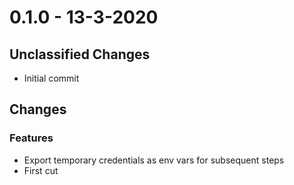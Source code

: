 # 0.1.0 - 13-3-2020

## Unclassified Changes

- Initial commit

## Changes

### Features
    
- Export temporary credentials as env vars for subsequent steps
- First cut

